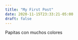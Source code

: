 ```yaml
---
title: "My First Post"
date: 2020-11-15T23:33:21-05:00
draft: false
---
```


Papitas con muchos colores

